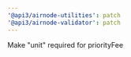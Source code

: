 ```yaml
---
'@api3/airnode-utilities': patch
'@api3/airnode-validator': patch
---
```


Make "unit" required for priorityFee
